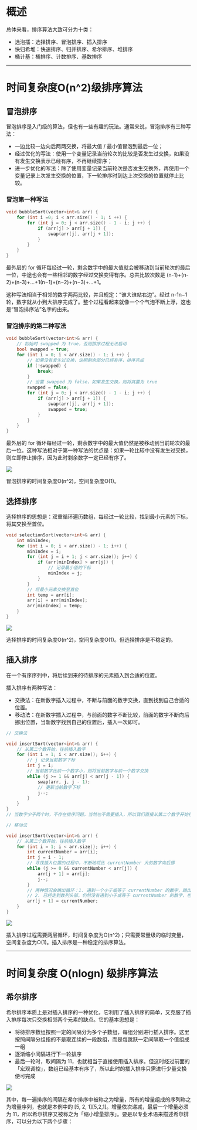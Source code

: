 # 概述

总体来看，排序算法大致可分为十类：

- 选泡插：选择排序、冒泡排序、插入排序
- 快归希堆：快速排序、归并排序、希尔排序、堆排序
- 桶计基：桶排序、计数排序、基数排序

- - - 

# 时间复杂度O(n^2)级排序算法

## 冒泡排序

冒泡排序是入门级的算法，但也有一些有趣的玩法。通常来说，冒泡排序有三种写法：

- 一边比较一边向后两两交换，将最大值 / 最小值冒泡到最后一位；
- 经过优化的写法：使用一个变量记录当前轮次的比较是否发生过交换，如果没有发生交换表示已经有序，不再继续排序；
- 进一步优化的写法：除了使用变量记录当前轮次是否发生交换外，再使用一个变量记录上次发生交换的位置，下一轮排序时到达上次交换的位置就停止比较。

### 冒泡第一种写法

```C++
void bubbleSort(vector<int>& arr) {
    for (int i =0; i < arr.size() - 1; i ++) {
        for (int j = 0; j < arr.size() - 1 - i; j ++) {
            if (arr[j] > arr[j + 1]) {
                swap(arr[j], arr[j + 1]);
            }
        }
    }
}

```

最外层的 for 循环每经过一轮，剩余数字中的最大值就会被移动到当前轮次的最后一位，中途也会有一些相邻的数字经过交换变得有序。总共比较次数是 (n-1)+(n-2)+(n-3)+…+1(n−1)+(n−2)+(n−3)+…+1。

这种写法相当于相邻的数字两两比较，并且规定：“谁大谁站右边”。经过 n-1n−1 轮，数字就从小到大排序完成了。整个过程看起来就像一个个气泡不断上浮，这也是“冒泡排序法”名字的由来。

### 冒泡排序的第二种写法

```C++
void bubbleSort(vector<int>& arr) {
    // 初始时 swapped 为 true，否则排序过程无法启动
    bool swapped = true;
    for (int i = 0; i < arr.size() - 1; i ++) {
        // 如果没有发生过交换，说明剩余部分已经有序，排序完成
        if (!swapped) {
            break;
        }
        // 设置 swapped 为 false，如果发生交换，则将其置为 true
        swapped = false;
        for (int j = 0; j < arr.size() - 1 - i; j ++) {
            if (arr[j] > arr[j + 1]) {
                swap(arr[j], arr[j + 1]);
                swapped = true;
            }
        }
    }
}
```

最外层的 for 循环每经过一轮，剩余数字中的最大值仍然是被移动到当前轮次的最后一位。这种写法相对于第一种写法的优点是：如果一轮比较中没有发生过交换，则立即停止排序，因为此时剩余数字一定已经有序了。

![](https://pic.leetcode-cn.com/1643081284-zuFckJ-1.1.gif)

冒泡排序的时间复杂度O(n^2)，空间复杂度O(1)。

## 选择排序

选择排序的思想是：双重循环遍历数组，每经过一轮比较，找到最小元素的下标，将其交换至首位。

```C++
void selectionSort(vector<int>& arr) {
    int minIndex;
    for (int i = 0; i < arr.size() - 1; i++) {
        minIndex = i;
        for (int j = i + 1; j < arr.size(); j++) {
            if (arr[minIndex] > arr[j]) {
                // 记录最小值的下标
                minIndex = j;
            }
        }
        // 将最小元素交换至首位
        int temp = arr[i];
        arr[i] = arr[minIndex];
        arr[minIndex] = temp;
    }
}

```

![](https://pic.leetcode-cn.com/1611226680-vyvgVL-%E9%80%89%E6%8B%A9%E6%8E%92%E5%BA%8F-1.gif)


选择排序的时间复杂度O(n^2)，空间复杂度O(1)。但选择排序是不稳定的。

## 插入排序

在一个有序序列中，将后续到来的待排序的元素插入到合适的位置。

插入排序有两种写法：

- 交换法：在新数字插入过程中，不断与前面的数字交换，直到找到自己合适的位置。
- 移动法：在新数字插入过程中，与前面的数字不断比较，前面的数字不断向后挪出位置，当新数字找到自己的位置后，插入一次即可。

```C++
// 交换法

void insertSort(vector<int>& arr) {
    // 从第二个数开始，往前插入数字
    for (int i = 1; i < arr.size(); i++) {
        // j 记录当前数字下标
        int j = i;
        // 当前数字比前一个数字小，则将当前数字与前一个数字交换
        while (j >= 1 && arr[j] < arr[j - 1]) {
            swap(arr, j, j - 1);
            // 更新当前数字下标
            j--;
        }
    }
}
// 当数字少于两个时，不存在排序问题，当然也不需要插入，所以我们直接从第二个数字开始往前插入。

// 移动法

void insertSort(vector<int>& arr) {
    // 从第二个数开始，往前插入数字
    for (int i = 1; i < arr.size(); i++) {
        int currentNumber = arr[i];
        int j = i - 1;
        // 寻找插入位置的过程中，不断地将比 currentNumber 大的数字向后挪
        while (j >= 0 && currentNumber < arr[j]) {
            arr[j + 1] = arr[j];
            j--;
        }
        // 两种情况会跳出循环：1. 遇到一个小于或等于 currentNumber 的数字，跳出循环，currentNumber 就坐到它后面。
        // 2. 已经走到数列头部，仍然没有遇到小于或等于 currentNumber 的数字，也会跳出循环，此时 j 等于 -1，currentNumber 就坐到数列头部。
        arr[j + 1] = currentNumber;
    }
}

```

![](https://pic.leetcode-cn.com/1643081593-BRjzFN-insert.gif)

插入排序过程需要两层循环，时间复杂度为O(n^2)；只需要常量级的临时变量，空间复杂度为O(1)。插入排序是一种稳定的排序算法。

- - -

# 时间复杂度 O(nlogn) 级排序算法

## 希尔排序

希尔排序本质上是对插入排序的一种优化，它利用了插入排序的简单，又克服了插入排序每次只交换相邻两个元素的缺点。它的基本思想是：

- 将待排序数组按照一定的间隔分为多个子数组，每组分别进行插入排序。这里按照间隔分组指的不是取连续的一段数组，而是每跳跃一定间隔取一个值组成一组
- 逐渐缩小间隔进行下一轮排序
- 最后一轮时，取间隔为 11，也就相当于直接使用插入排序。但这时经过前面的「宏观调控」，数组已经基本有序了，所以此时的插入排序只需进行少量交换便可完成

![](https://pic.leetcode-cn.com/1643081683-ORhiPp-%E5%B8%8C%E5%B0%94%E6%8E%92%E5%BA%8F.gif)

其中，每一遍排序的间隔在希尔排序中被称之为增量，所有的增量组成的序列称之为增量序列，也就是本例中的 [5, 2, 1][5,2,1]。增量依次递减，最后一个增量必须为 11，所以希尔排序又被称之为「缩小增量排序」。要是以专业术语来描述希尔排序，可以分为以下两个步骤：
